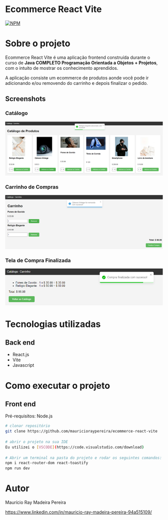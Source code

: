 # Ecommerce React Vite
[![NPM](https://img.shields.io/npm/l/react)](https://github.com/mauricioraypereira/ecommerce-react-vite/blob/main/LICENSE) 

# Sobre o projeto

Ecommerce React Vite é uma aplicação frontend construída durante o curso de **Java COMPLETO Programação Orientada a Objetos + Projetos**, com o intuito de mostrar os conhecimento aprendidos.

A aplicação consiste um ecommerce de produtos aonde você pode ir adicionando e/ou removendo do carrinho e depois finalizar o pedido.

## Screenshots

### Catálogo
![Imagem 1](https://github.com/mauricioraypereira/ecommerce-react-vite/blob/master/src/assets/Cart.png)

### Carrinho de Compras
![Imagem 2](https://github.com/mauricioraypereira/ecommerce-react-vite/blob/master/src/assets/Cart2.png)

### Tela de Compra Finalizada
![Imagem 3](https://github.com/mauricioraypereira/ecommerce-react-vite/blob/master/src/assets/Done.png)

# Tecnologias utilizadas
## Back end
- React.js
- Vite
- Javascript

# Como executar o projeto

## Front end
Pré-requisitos: Node.js

```bash
# clonar repositório
git clone https://github.com/mauricioraypereira/ecommerce-react-vite

# abrir o projeto na sua IDE
Eu utilizei o [VSCODE](https://code.visualstudio.com/download)

# Abrir um terminal na pasta do projeto e rodar os seguintes comandos:
npm i react-router-dom react-toastify
npm run dev
```

# Autor

Maurício Ray Madeira Pereira

https://www.linkedin.com/in/mauricio-ray-madeira-pereira-94a515109/


